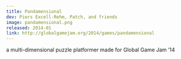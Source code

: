 ```yaml
---
title: Pandamensional
dev: Piers Excell-Rehm, Patch, and friends
image: pandamensional.png
released: 2014-01
link: http://globalgamejam.org/2014/games/pandamensional
---
```


a multi-dimensional puzzle platformer made for Global Game Jam ’14
